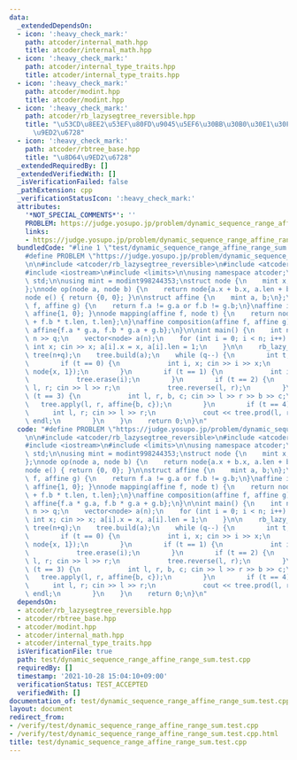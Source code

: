```yaml
---
data:
  _extendedDependsOn:
  - icon: ':heavy_check_mark:'
    path: atcoder/internal_math.hpp
    title: atcoder/internal_math.hpp
  - icon: ':heavy_check_mark:'
    path: atcoder/internal_type_traits.hpp
    title: atcoder/internal_type_traits.hpp
  - icon: ':heavy_check_mark:'
    path: atcoder/modint.hpp
    title: atcoder/modint.hpp
  - icon: ':heavy_check_mark:'
    path: atcoder/rb_lazysegtree_reversible.hpp
    title: "\u53CD\u8EE2\u53EF\u80FD\u9045\u5EF6\u30BB\u30B0\u30E1\u30F3\u30C8\u8D64\
      \u9ED2\u6728"
  - icon: ':heavy_check_mark:'
    path: atcoder/rbtree_base.hpp
    title: "\u8D64\u9ED2\u6728"
  _extendedRequiredBy: []
  _extendedVerifiedWith: []
  _isVerificationFailed: false
  _pathExtension: cpp
  _verificationStatusIcon: ':heavy_check_mark:'
  attributes:
    '*NOT_SPECIAL_COMMENTS*': ''
    PROBLEM: https://judge.yosupo.jp/problem/dynamic_sequence_range_affine_range_sum
    links:
    - https://judge.yosupo.jp/problem/dynamic_sequence_range_affine_range_sum
  bundledCode: "#line 1 \"test/dynamic_sequence_range_affine_range_sum.test.cpp\"\n\
    #define PROBLEM \"https://judge.yosupo.jp/problem/dynamic_sequence_range_affine_range_sum\"\
    \n\n#include <atcoder/rb_lazysegtree_reversible>\n#include <atcoder/modint>\n\
    #include <iostream>\n#include <limits>\n\nusing namespace atcoder;\nusing namespace\
    \ std;\n\nusing mint = modint998244353;\nstruct node {\n    mint x;\n    int len;\n\
    };\nnode op(node a, node b) {\n    return node{a.x + b.x, a.len + b.len};\n}\n\
    node e() { return {0, 0}; }\n\nstruct affine {\n    mint a, b;\n};\nbool operator!=(affine\
    \ f, affine g) {\n    return f.a != g.a or f.b != g.b;\n}\naffine id() { return\
    \ affine{1, 0}; }\nnode mapping(affine f, node t) {\n    return node{f.a * t.x\
    \ + f.b * t.len, t.len};\n}\naffine composition(affine f, affine g) {\n    return\
    \ affine{f.a * g.a, f.b * g.a + g.b};\n}\n\nint main() {\n    int n, q; cin >>\
    \ n >> q;\n    vector<node> a(n);\n    for (int i = 0; i < n; i++) {\n       \
    \ int x; cin >> x; a[i].x = x, a[i].len = 1;\n    }\n\n    rb_lazy_segtree_reversible<node,op,e,affine,mapping,composition,id>\
    \ tree(n+q);\n    tree.build(a);\n    while (q--) {\n        int t; cin >> t;\n\
    \        if (t == 0) {\n            int i, x; cin >> i >> x;\n            tree.insert(i,\
    \ node{x, 1});\n        }\n        if (t == 1) {\n            int i; cin >> i;\n\
    \            tree.erase(i);\n        }\n        if (t == 2) {\n            int\
    \ l, r; cin >> l >> r;\n            tree.reverse(l, r);\n        }\n        if\
    \ (t == 3) {\n            int l, r, b, c; cin >> l >> r >> b >> c;\n         \
    \   tree.apply(l, r, affine{b, c});\n        }\n        if (t == 4) {\n      \
    \      int l, r; cin >> l >> r;\n            cout << tree.prod(l, r).x.val() <<\
    \ endl;\n        }\n    }\n    return 0;\n}\n"
  code: "#define PROBLEM \"https://judge.yosupo.jp/problem/dynamic_sequence_range_affine_range_sum\"\
    \n\n#include <atcoder/rb_lazysegtree_reversible>\n#include <atcoder/modint>\n\
    #include <iostream>\n#include <limits>\n\nusing namespace atcoder;\nusing namespace\
    \ std;\n\nusing mint = modint998244353;\nstruct node {\n    mint x;\n    int len;\n\
    };\nnode op(node a, node b) {\n    return node{a.x + b.x, a.len + b.len};\n}\n\
    node e() { return {0, 0}; }\n\nstruct affine {\n    mint a, b;\n};\nbool operator!=(affine\
    \ f, affine g) {\n    return f.a != g.a or f.b != g.b;\n}\naffine id() { return\
    \ affine{1, 0}; }\nnode mapping(affine f, node t) {\n    return node{f.a * t.x\
    \ + f.b * t.len, t.len};\n}\naffine composition(affine f, affine g) {\n    return\
    \ affine{f.a * g.a, f.b * g.a + g.b};\n}\n\nint main() {\n    int n, q; cin >>\
    \ n >> q;\n    vector<node> a(n);\n    for (int i = 0; i < n; i++) {\n       \
    \ int x; cin >> x; a[i].x = x, a[i].len = 1;\n    }\n\n    rb_lazy_segtree_reversible<node,op,e,affine,mapping,composition,id>\
    \ tree(n+q);\n    tree.build(a);\n    while (q--) {\n        int t; cin >> t;\n\
    \        if (t == 0) {\n            int i, x; cin >> i >> x;\n            tree.insert(i,\
    \ node{x, 1});\n        }\n        if (t == 1) {\n            int i; cin >> i;\n\
    \            tree.erase(i);\n        }\n        if (t == 2) {\n            int\
    \ l, r; cin >> l >> r;\n            tree.reverse(l, r);\n        }\n        if\
    \ (t == 3) {\n            int l, r, b, c; cin >> l >> r >> b >> c;\n         \
    \   tree.apply(l, r, affine{b, c});\n        }\n        if (t == 4) {\n      \
    \      int l, r; cin >> l >> r;\n            cout << tree.prod(l, r).x.val() <<\
    \ endl;\n        }\n    }\n    return 0;\n}\n"
  dependsOn:
  - atcoder/rb_lazysegtree_reversible.hpp
  - atcoder/rbtree_base.hpp
  - atcoder/modint.hpp
  - atcoder/internal_math.hpp
  - atcoder/internal_type_traits.hpp
  isVerificationFile: true
  path: test/dynamic_sequence_range_affine_range_sum.test.cpp
  requiredBy: []
  timestamp: '2021-10-28 15:04:10+09:00'
  verificationStatus: TEST_ACCEPTED
  verifiedWith: []
documentation_of: test/dynamic_sequence_range_affine_range_sum.test.cpp
layout: document
redirect_from:
- /verify/test/dynamic_sequence_range_affine_range_sum.test.cpp
- /verify/test/dynamic_sequence_range_affine_range_sum.test.cpp.html
title: test/dynamic_sequence_range_affine_range_sum.test.cpp
---
```

